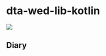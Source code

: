 # dta-wed-lib-kotlin
[![](https://jitpack.io/v/weltcorp/dta-wed-lib-kotlin.svg)](https://jitpack.io/#weltcorp/dta-wed-lib-kotlin)


## Diary

